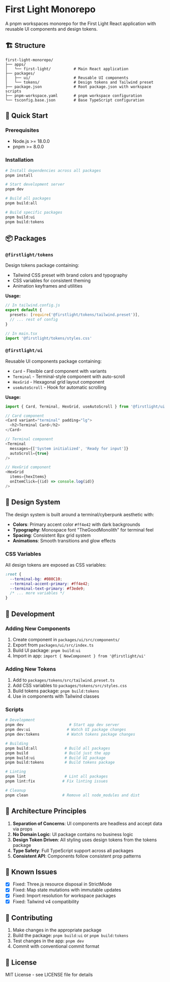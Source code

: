 # First Light Monorepo

A pnpm workspaces monorepo for the First Light React application with reusable UI components and design tokens.

## 🏗️ Structure

```
first-light-monorepo/
├── apps/
│   └── first-light/          # Main React application
├── packages/
│   ├── ui/                   # Reusable UI components
│   └── tokens/               # Design tokens and Tailwind preset
├── package.json              # Root package.json with workspace scripts
├── pnpm-workspace.yaml       # pnpm workspace configuration
└── tsconfig.base.json        # Base TypeScript configuration
```

## 🚀 Quick Start

### Prerequisites

- Node.js >= 18.0.0
- pnpm >= 8.0.0

### Installation

```bash
# Install dependencies across all packages
pnpm install

# Start development server
pnpm dev

# Build all packages
pnpm build:all

# Build specific packages
pnpm build:ui
pnpm build:tokens
```

## 📦 Packages

### `@firstlight/tokens`

Design tokens package containing:
- Tailwind CSS preset with brand colors and typography
- CSS variables for consistent theming
- Animation keyframes and utilities

**Usage:**
```typescript
// In tailwind.config.js
export default {
  presets: [require('@firstlight/tokens/tailwind.preset')],
  // ... rest of config
}

// In main.tsx
import '@firstlight/tokens/styles.css'
```

### `@firstlight/ui`

Reusable UI components package containing:
- `Card` - Flexible card component with variants
- `Terminal` - Terminal-style component with auto-scroll
- `HexGrid` - Hexagonal grid layout component
- `useAutoScroll` - Hook for automatic scrolling

**Usage:**
```typescript
import { Card, Terminal, HexGrid, useAutoScroll } from '@firstlight/ui'

// Card component
<Card variant="terminal" padding="lg">
  <h2>Terminal Card</h2>
</Card>

// Terminal component
<Terminal 
  messages={['System initialized', 'Ready for input']}
  autoScroll={true}
/>

// HexGrid component
<HexGrid 
  items={hexItems}
  onItemClick={(id) => console.log(id)}
/>
```

## 🎨 Design System

The design system is built around a terminal/cyberpunk aesthetic with:

- **Colors**: Primary accent color `#ff4e42` with dark backgrounds
- **Typography**: Monospace font "TheGoodMonolith" for terminal feel
- **Spacing**: Consistent 8px grid system
- **Animations**: Smooth transitions and glow effects

### CSS Variables

All design tokens are exposed as CSS variables:

```css
:root {
  --terminal-bg: #080C10;
  --terminal-accent-primary: #ff4e42;
  --terminal-text-primary: #f3ede9;
  /* ... more variables */
}
```

## 🔧 Development

### Adding New Components

1. Create component in `packages/ui/src/components/`
2. Export from `packages/ui/src/index.ts`
3. Build UI package: `pnpm build:ui`
4. Import in app: `import { NewComponent } from '@firstlight/ui'`

### Adding New Tokens

1. Add to `packages/tokens/src/tailwind.preset.ts`
2. Add CSS variables to `packages/tokens/src/styles.css`
3. Build tokens package: `pnpm build:tokens`
4. Use in components with Tailwind classes

### Scripts

```bash
# Development
pnpm dev                    # Start app dev server
pnpm dev:ui                # Watch UI package changes
pnpm dev:tokens            # Watch tokens package changes

# Building
pnpm build:all            # Build all packages
pnpm build                # Build just the app
pnpm build:ui             # Build UI package
pnpm build:tokens         # Build tokens package

# Linting
pnpm lint                 # Lint all packages
pnpm lint:fix            # Fix linting issues

# Cleanup
pnpm clean               # Remove all node_modules and dist
```

## 🎯 Architecture Principles

1. **Separation of Concerns**: UI components are headless and accept data via props
2. **No Domain Logic**: UI package contains no business logic
3. **Design Token Driven**: All styling uses design tokens from the tokens package
4. **Type Safety**: Full TypeScript support across all packages
5. **Consistent API**: Components follow consistent prop patterns

## 🚨 Known Issues

- [x] Fixed: Three.js resource disposal in StrictMode
- [x] Fixed: Map state mutations with immutable updates
- [x] Fixed: Import resolution for workspace packages
- [x] Fixed: Tailwind v4 compatibility

## 📝 Contributing

1. Make changes in the appropriate package
2. Build the package: `pnpm build:ui` or `pnpm build:tokens`
3. Test changes in the app: `pnpm dev`
4. Commit with conventional commit format

## 📄 License

MIT License - see LICENSE file for details 